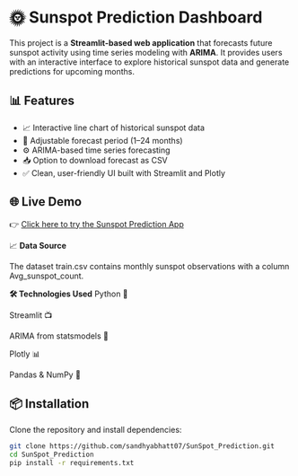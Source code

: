 # 🌞 Sunspot Prediction Dashboard

This project is a **Streamlit-based web application** that forecasts future sunspot activity using time series modeling with **ARIMA**. It provides users with an interactive interface to explore historical sunspot data and generate predictions for upcoming months.

## 📊 Features

- 📈 Interactive line chart of historical sunspot data  
- 🔮 Adjustable forecast period (1–24 months)  
- ⚙️ ARIMA-based time series forecasting  
- 📥 Option to download forecast as CSV  
- ✅ Clean, user-friendly UI built with Streamlit and Plotly

## 🌐 Live Demo

👉 [Click here to try the Sunspot Prediction App](https://sandhyabhatt07-sunspot-prediction-sunspotter-chcunu.streamlit.app/)


📈 **Data Source**

The dataset train.csv contains monthly sunspot observations with a column Avg_sunspot_count.

**🛠️ Technologies Used**
Python 🐍

Streamlit 📺

ARIMA from statsmodels 🔢

Plotly 📊

Pandas & NumPy 📐

## 📦 Installation

Clone the repository and install dependencies:

```bash
git clone https://github.com/sandhyabhatt07/SunSpot_Prediction.git
cd SunSpot_Prediction
pip install -r requirements.txt
